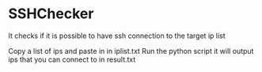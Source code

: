 # SSHChecker
It checks if it is possible to have ssh connection to the target ip list

Copy a list of ips and paste in in iplist.txt 
Run the python script it will output ips that you can connect to in result.txt
